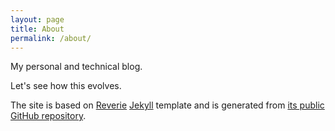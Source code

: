 ```yaml
---
layout: page
title: About
permalink: /about/
---
```


My personal and technical blog.

Let's see how this evolves.

The site is based on [Reverie](https://github.com/amitmerchant1990/reverie)
[Jekyll](https://jekyllrb.com/) template and is generated from
[its public GitHub repository](https://github.com/strohel/strohel.github.io).
